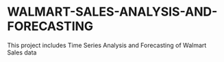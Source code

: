 # WALMART-SALES-ANALYSIS-AND-FORECASTING
This project includes Time Series Analysis and Forecasting of Walmart Sales data
